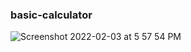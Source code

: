 ### basic-calculator

![Screenshot 2022-02-03 at 5 57 54 PM](https://user-images.githubusercontent.com/48885389/152321484-1493c7f2-ad21-4e19-8a15-31f926664777.png)
